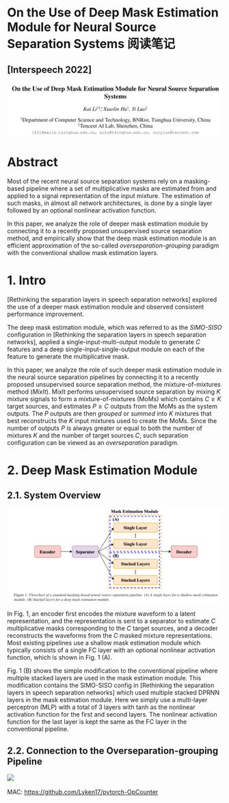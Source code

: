 # On the Use of Deep Mask Estimation Module for Neural Source Separation Systems 阅读笔记
## [Interspeech 2022]
![](https://raw.githubusercontent.com/FYJNEVERFOLLOWS/Picture-Bed/main/202211/20221128220322.png)
# Abstract
Most of the recent neural source separation systems rely on a masking-based pipeline where a set of multiplicative masks are estimated from and applied to a signal representation of the input mixture. The estimation of such masks, in almost all network architectures, is done by a single layer followed by an optional nonlinear activation function.

In this paper, we analyze the role of deeper mask estimation module by connecting it to a recently proposed unsupervised source separation method, and empirically show that the deep mask estimation module is an efficient approximation of the so-called *overseparation-grouping* paradigm with the conventional shallow mask estimation layers.

# 1. Intro
[Rethinking the separation layers in speech separation networks] explored the use of a deeper mask estimation module and observed consistent performance improvement.

The deep mask estimation module, which was referred to as the *SIMO-SISO* configuration in [Rethinking the separation layers in speech separation networks], applied a single-input-multi-output module to generate $C$ features and a deep single-input-single-output module on each of the feature to generate the multiplicative mask.

In this paper, we analyze the role of such deeper mask estimation module in the neural source separation pipelines by connecting it to a recently proposed unsupervised source separation method, the mixture-of-mixtures method (*MixIt*). MixIt performs unsupervised source separation by mixing $K$ mixture signals to form a mixture-of-mixtures (MoMs) which contains $C \ge K$ target sources, and estimates $P \ge C$ outputs from the MoMs as the system outputs. The $P$ outputs are then *grouped* or *summed* into $K$ mixtures that best reconstructs the $K$ input mixtures used to create the MoMs. Since the number of outputs $P$ is always greater or equal to both the number of mixtures $K$ and the number of target sources $C$, such separation configuration can be viewed as an *overseparation* paradigm.

# 2. Deep Mask Estimation Module
## 2.1. System Overview
![](https://raw.githubusercontent.com/FYJNEVERFOLLOWS/Picture-Bed/main/202212/20221202144013.png)

In Fig. 1, an encoder first encodes the mixture waveform to a latent representation, and the representation is sent to a separator to estimate $C$ multiplicative masks corresponding to the $C$ target sources, and a decoder reconstructs the waveforms from the $C$ masked mixture representations. Most existing pipelines use a shallow mask estimation module which typically consists of a single FC layer with an optional nonlinear activation function, which is shown in Fig. 1 (A).

Fig. 1 (B) shows the simple modification to the conventional pipeline where multiple stacked layers are used in the mask estimation module. This modification contains the SIMO-SISO config in [Rethinking the separation layers in speech separation networks] which used multiple stacked DPRNN layers in the mask estimation module. Here we simply use a multi-layer perceptron (MLP) with a total of 3 layers with tanh as the nonlinear activation function for the first and second layers. The nonlinear activation function for the last layer is kept the same as the FC layer in the conventional pipeline.

## 2.2. Connection to the Overseparation-grouping Pipeline


![](https://tva1.sinaimg.cn/large/008vxvgGly1h9jly9h0kgj30io0bigmn.jpg)

MAC: https://github.com/Lyken17/pytorch-OpCounter

